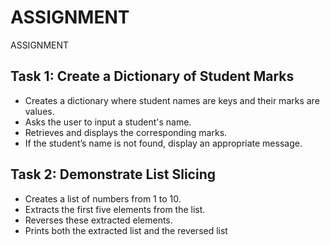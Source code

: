 # ASSIGNMENT
ASSIGNMENT

## Task 1: Create a Dictionary of Student Marks

- Creates a dictionary where student names are keys and their marks are values.
- Asks the user to input a student's name.
- Retrieves and displays the corresponding marks.
- If the student’s name is not found, display an appropriate message.

## Task 2: Demonstrate List Slicing 

- Creates a list of numbers from 1 to 10.
- Extracts the first five elements from the list.
- Reverses these extracted elements.
- Prints both the extracted list and the reversed list
 
